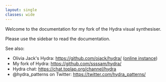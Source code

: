 ```yaml
---
layout: single
classes: wide
---
```


Welcome to the documentation for my fork of the Hydra visual synthesiser.

Please use the sidebar to read the documentation.

See also:

  * Olivia Jack's Hydra: <https://github.com/ojack/hydra/> ([online instance](https://hydra-editor.glitch.me/))
  * My fork of Hydra: <https://github.com/ssssam/hydra/>
  * Hydra chat: <https://chat.toplap.org/channel/hydra>
  * @hydra_patterns on Twitter: <https://twitter.com/hydra_patterns/>
